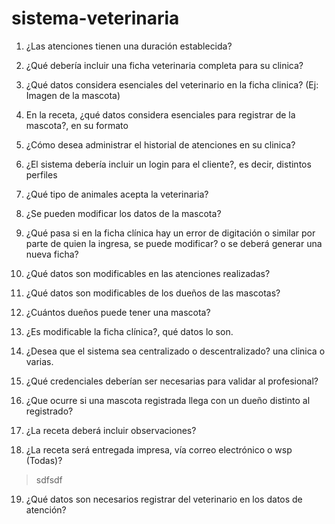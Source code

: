 # sistema-veterinaria

1. ¿Las atenciones tienen una duración establecida?
  >
2. ¿Qué debería incluir una ficha veterinaria completa para su clinica?
  >
3. ¿Qué datos considera esenciales del veterinario en la ficha clinica? (Ej: Imagen de la mascota)
  >
4. En la receta, ¿qué datos considera esenciales para registrar de la mascota?, en su formato
  >
5. ¿Cómo desea administrar el historial de atenciones en su clinica?
  >
6. ¿El sistema debería incluir un login para el cliente?, es decir, distintos perfiles
  >
7. ¿Qué tipo de animales acepta la veterinaria?
  >
8. ¿Se pueden modificar los datos de la mascota?
  >
9. ¿Qué pasa si en la ficha clínica hay un error de digitación o similar por parte de quien 
la ingresa, se puede modificar? o se deberá generar una nueva ficha?
  >
10. ¿Qué datos son modificables en las atenciones realizadas?
  >
11. ¿Qué datos son modificables de los dueños de las mascotas?
  >
12. ¿Cuántos dueños puede tener una mascota?
  >
13. ¿Es modificable la ficha clínica?, qué datos lo son.
  >
14. ¿Desea que el sistema sea centralizado o descentralizado? una clinica o varias.
  >
15. ¿Qué credenciales deberían ser necesarias para validar al profesional?
  >
16. ¿Que ocurre si una mascota registrada llega con un dueño distinto al registrado?
  >
17. ¿La receta deberá incluir observaciones?
  >
18. ¿La receta será entregada impresa, vía correo electrónico o wsp (Todas)?
 > sdfsdf
19. ¿Qué datos son necesarios registrar del veterinario en los datos de atención?
> 
